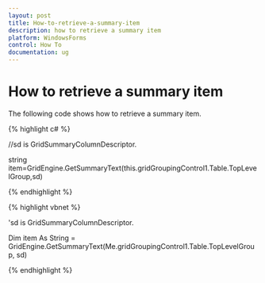 ```yaml
---
layout: post
title: How-to-retrieve-a-summary-item
description: how to retrieve a summary item
platform: WindowsForms
control: How To
documentation: ug
---
```


# How to retrieve a summary item

The following code shows how to retrieve a summary item.

{% highlight c# %}



//sd is GridSummaryColumnDescriptor. 

string item=GridEngine.GetSummaryText(this.gridGroupingControl1.Table.TopLevelGroup,sd)

{% endhighlight  %}

{% highlight vbnet %}



'sd is GridSummaryColumnDescriptor. 

Dim item As String = GridEngine.GetSummaryText(Me.gridGroupingControl1.Table.TopLevelGroup, sd)


{% endhighlight  %}
